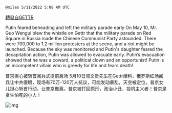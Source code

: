 
`@miles 5/11/2022 5:08 AM UTC`

[轉發自GETTR](https://gettr.com/post/p198sfeb6a1)

Putin feared beheading and left the military parade early
On May 10, Mr. Guo Wengui blew the whistle on Gettr that the military parade on Red Square in Russia made the Chinese Communist Party astounded. There were 700,000 to 1.2 million protesters at the scene, and a riot might be launched. Because the sky was monitored and Putin's daughter feared the decapitation action, Putin was allowed to evacuate early.  Putin’s evacuation showed that he was a coward, a political clown and an opportunist! Putin is an incompetent villain who is greedy for life and fears death!

普京担心被斩首阅兵式提前离场
5月10日郭文贵先生在Gettr爆料，俄罗斯红场阅兵让中共傻眼，现场有70万-120万人抗议，可能发动暴乱，天空被定位，普京女儿担心斩首行动，让普京撤离。普京被打回原形，政治小丑，投机主义者！普京是贪生怕死的小人！

![img](https://media.gettr.com/group21/origin/2022/05/11/05/d124be1a-249c-dbdd-1cfd-0fe8b0470be3/ffed722679290830f24914df5fd027fd.jpg)
